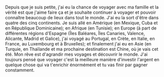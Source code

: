 
Depuis que je suis petite, j'ai eu la chance de voyager avec ma famille et la vérité est que j'aime faire ça et je souhaite continuer à voyager et pouvoir connaître beaucoup de lieux dans tout le monde.
J'ai eu la sort d'être dans quatre des cinq continents. Je suis allé en Amérique (en Mexique, Cuba et en République Dominicaine); en Afrique (en Tunisie); en Europe (à part de différentes régions d'Espagne (Îles Baléares, Îles Canaries, Valence, Alicante, Madrid et Galice), j'ai voyagé au Portugal, en Crète, en Italie, en France, au Luxembourg et à Bruxelles); et finalement j'ai eu en Asie (en Turquie, en Thaïlande et ma prochaine destination est Chine, où je vais cet été.
Mon rêve est d'agrandir mes voyages et découvrir le monde. J'ai toujours pensé que voyager c'est la meilleure manière d'investir l'argent en quelque chose qui va t'enrichir énormément et tu vas finir par gagner constamment.


